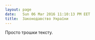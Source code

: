 ```yaml
---
layout: page
date:   Sun 06 Mar 2016 11:10:13 PM EET
title:  Законодавство України
---
```


   Просто трошки тексту.